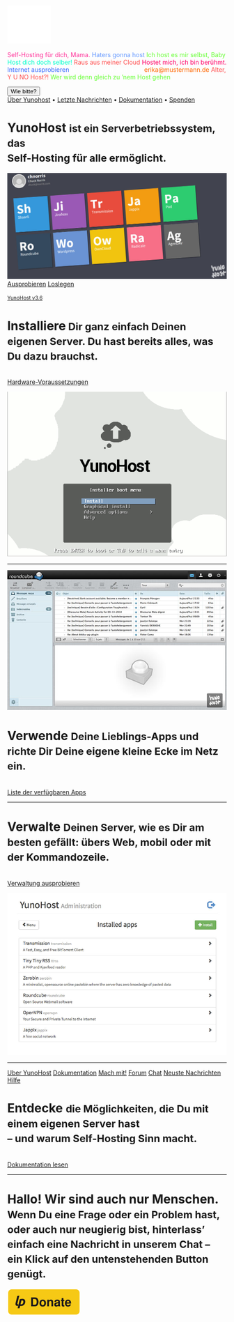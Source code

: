 <div class="teasing-part">                                                                      

  <div class="home-logo">
    <img src="/images/ynh_logo_white_300dpi.png" width="100"/>
  </div>

  <div class="punchline">
    <p>
      <span class="yolo 1" style="color: #FF3399;">Self-Hosting für dich, Mama.</span>
      <span class="yolo 2" style="color: #6699FF;">Haters gonna host</span>
      <span class="yolo 3" style="color: #66FF33;">Ich host es mir selbst, Baby</span>
      <span class="yolo 4" style="color: #00FFCC;">Host dich doch selber!</span>
      <span class="yolo 5" style="color: #FF5050;">Raus aus meiner Cloud</span>
      <span class="yolo 6" style="color: #FF0066;">Hostet mich, ich bin berühmt.</span>
      <span class="yolo 7" style="color: #3366FF;">Internet ausprobieren</span>
      <span class="yolo 8" style="color: #FFFFFF;">Ich werd’ noch zum Host</span>
      <span class="yolo 9" style="color: #FF6600;">erika@mustermann.de</span>
      <span class="yolo 10" style="color: #FF5050;">Alter, Y U NO Host?!</span>
      <span class="yolo 11" style="color: #66FF33;">Wer wird denn gleich zu ’nem Host gehen</span>
    </p>
    <button class="btn btn-primary btn-lg btn-block yolobtn">Wie bitte?</button>
  </div>

  <div class="main-links hidden-xs">
    <a href="/whatsyunohost">Über Yunohost</a> <span class="colored-bar">•</span> 
    <a href="https://forum.yunohost.org/c/announcement" target="_blank">Letzte Nachrichten</a> <span class="colored-bar">•</span> 
    <a href="/docs">Dokumentation</a> <span class="colored-bar">•</span> 
    <a href="https://donate.yunohost.org/">Spenden</a>
  </div>
  </div><!-- teasing-part -->

<div class="boring-part" markdown="1">

  <h1>YunoHost <small>ist ein Serverbetriebssystem, das<br>
Self-Hosting für alle ermöglicht.</small></h1>

  <div class="home-panel">
    <img src="/images/home_panel.jpg" />
  </div>

  <div class="call-to-action">
    <a class="btn btn-primary btn-lg" href="/try">Ausprobieren</a>
    <a class="btn btn-success btn-lg" href="/install">Loslegen</a>
    <p class="text-muted"><small><a href="https://forum.yunohost.org/t/yunohost-3-6-release-sortie-de-yunohost-3-6/8359">YunoHost v3.6</a></small></p>
  </div>

  <div class="row cf">
    <div class="col-md-7">
      <h1>Installiere<small> Dir ganz einfach Deinen eigenen Server. Du hast bereits alles, was Du dazu brauchst.</small></h1>
      <p><br /><a href="/hardware">Hardware-Voraussetzungen</a></p>
    </div>
    <div class="col-md-4">
      <div class="feature-pic">
        <img src="/images/home_install.png" />
      </div>
    </div>
  </div>

  <hr />

  <div class="row cf">
    <div class="col-md-4">
      <div class="feature-pic">
        <img src="/images/home_enjoy.jpg" />
      </div>
    </div>
    <div class="col-md-7 text-right">
      <h1>Verwende <small>Deine Lieblings-Apps und richte Dir Deine eigene kleine Ecke im Netz ein.</small></h1>
      <p><br /><a href="/apps">Liste der verfügbaren Apps</a></p>
    </div>
  </div>

  <hr />

  <div class="row cf">
    <div class="col-md-7">
      <h1>Verwalte <small>Deinen Server, wie es Dir am besten gefällt: übers Web, mobil oder mit der Kommandozeile.</small></h1>
      <p><br /><a href="/try">Verwaltung ausprobieren</a></p>
    </div>
    <div class="col-md-4">
      <div class="feature-pic">
        <img src="/images/home_manage.jpg" />
      </div>
    </div>
  </div>

  <hr />

  <div class="row cf">
    <div class="col-md-4 button-list">
      <a class="btn btn-lg btn-block btn-primary" href="/whatsyunohost">Uber YunoHost</a>
      <a class="btn btn-lg btn-block btn-info" href="/docs">Dokumentation</a>
      <a class="btn btn-lg btn-block btn-success" href="/contribute">Mach mit!</a>
      <a class="btn btn-lg btn-block btn-warning" href="https://forum.yunohost.org/" target="_blank">Forum</a>
      <a class="btn btn-lg btn-block btn-default" href="chat_rooms_de" target="_blank">Chat</a>
      <a class="btn btn-lg btn-block btn-danger" href="https://forum.yunohost.org/c/announcement">Neuste Nachrichten</a>
      <a class="btn btn-lg btn-block btn-danger btn-support" href="/help_de">Hilfe</a>
    </div>
    <div class="col-md-7 text-right">
      <h1>Entdecke <small> die Möglichkeiten, die Du mit einem eigenen Server hast<br> – und warum Self-Hosting Sinn macht.</small></h1>
      <p><br /><a href="/docs">Dokumentation lesen</a></p>
    </div>
  </div>

  <hr />

  <div class="text-center">
    <h1>Hallo! Wir sind auch nur Menschen.<br /><small> Wenn Du eine Frage oder ein Problem hast, oder auch nur neugierig bist, hinterlass’ einfach eine Nachricht in unserem Chat – ein Klick auf den untenstehenden Button genügt.&nbsp;<span class="glyphicon glyphicon-share-alt"></span> </small></h1>

   <p class="liberapay">
     <a href="https://liberapay.com/YunoHost" target="_blank"><img src="/images/liberapay_logo.svg" alt="Spendenlink" title="Liberapay" /></a>
    </p>

  </div>

</div><!-- boring-part -->

<script type="text/javascript">
    jQuery('.teasing-part').css({
        marginTop: '0',
        display: 'block'
    });
    jQuery('.boring-part').css({
        marginTop: jQuery(window).height() + 100
    });
    jQuery( window ).resize(function() {
        jQuery('.boring-part').css({
            marginTop: jQuery('.teasing-part').height() + 100
        });
    });
    jQuery('.yolo').hide();
    randomNumber = Math.floor((Math.random()*jQuery('.yolo').length)+1);
    color = jQuery('.yolo.' + randomNumber).css('color');
    jQuery('.yolo.' + randomNumber).fadeIn();
    document.title = jQuery('.yolo.' + randomNumber).text();
    jQuery('.colored-bar').css({
      color: color,
      fontWeight: 'bold',
      padding: '1%'
    });
    jQuery('.yolobtn').css({
      background: color,
      borderColor: color
    }).on('click', function() {
      jQuery('html, body').animate({
        scrollTop: jQuery(window).height() + 80
      }, 500);
    });

</script>

